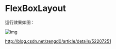 # FlexBoxLayout

运行效果如图： 

![img](http://img.blog.csdn.net/20160816003510741)

http://blog.csdn.net/zengd0/article/details/52207251
